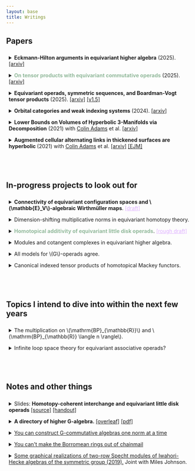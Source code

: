 ```yaml
---
layout: base
title: Writings
---
```


<script type="text/javascript" src="https://cdn.mathjax.org/mathjax/latest/MathJax.js?config=TeX-AMS-MML_HTMLorMML"> </script> 

<style>
details {
  border-radius: 4px;
  padding: 0.5em 0.5em 0;
}

summary {
  margin: -0.5em -0.5em 0;
  padding: 0.5em;
  font-size = 15pt;b
}

details[open] {
  padding: 0.5em;
}

details[open] summary {
  margin-bottom: 0.5em;
}
</style>

## Papers
<details> 
<summary>
	<b> Eckmann-Hilton arguments in equivariant higher algebra</b> (2025). <a href="https://arxiv.org/abs/2508.05556">[arxiv]</a>
	</summary>
    If you're familiar with <a href="https://arxiv.org/pdf/1808.06006.pdf">Schlank-Yanovski</a>, this works similarly;
    whereas connectivity of a space is a function on the orbit category, connectivity of a unital \(G\)-operad is most naturally viewed as a function on the poset of unital weak indexing systems (meaning minimum connectivity of \(I\)-admissible \(H\)-sets), and it turns out that connectivity function yields the obvious analog of Schlank-Yanovski's lower bound on Boardman-Vogt tensor products.
    
   We acquire probably the most _algebraic_ intrinsic characterization you can get for (almost unital weak) \(\mathcal{N}_\infty\)-operads:
   they are the targets of \(G\)-\(\infty\)-categorical Eckmann-Hilton arguments, or equivalently, they are the smashing localizations on (almost unital) \(G\)-operads.
</details>


<details> 
<summary>
	<b style="color:#92b99b;">On tensor products with equivariant commutative operads</b> (2025).
	<a href="https://arxiv.org/abs/2504.02143">[arxiv]</a>
    <!--<a href="/files/Ninfty_nightly.pdf">[v1.5]</a>-->
</summary>
	We study cartesian and cocartesian structures in equivariant higher algebra, leading to computations of tensor products of \(G\)-operads with weak \(\mathcal{N}_\infty\)-operads.
	In particular, we find that
	<ul>
	<li>
		The category of (co)cartesian structures on a \(G\)-category with finite indexed (co)products is contractible.
	</li>
	<li>
		Cartesian \(\mathcal{O}\)-algebras can be presented as "\(\mathcal{O}\)-monoids;"
		in particular, \(\mathcal{O}\)-algebras in the catesian structure on coefficient systems are Segal objects over either of the associated algebraic patterns.
	</li>
	<li>
		If \(\mathcal{C}^{\otimes}\) is cocartesian over all arities at which a reduced \(G\)-operad \(\mathcal{O}^{\otimes}\) has nonempty structure spaces and the underlying \(G\)-category of colors of \(\mathcal{O}\) is contractible, then objects of \(\mathcal{C}\) admit <i>contractible</i> moduli of \(\mathcal{O}\)-algbera structures;
		moreover, the converse is true, if you generalize to <i> unital</i> \(I\)-operads.
	</li>
	<li>
		If \(I\) is almost essentially unital and \(\mathcal{O}^{\otimes}\) is almosst essentially reduced, then there is an equivalence \(\mathcal{O} \otimes \mathcal{N}_{I\infty} \simeq \mathcal{N}_{I\infty}\) if and only if \(A\mathcal{O} \leq I\).
		Moreover, the assumptions were necessary:
		if \(I\) is not almost essentially unital, then \(\mathcal{N}_{I\infty}^{\otimes 2}\) is not connected, let alone equivalent to \(\mathcal{N}_{I \infty}^{\otimes}\).
		Hence almost-unital weak \(\mathcal{N}_\infty\)-operads are idempotent algebras, i.e. they classify smashing localizations.
	</li>
	<li>
		There is an equivalence \(\mathcal{O} \otimes \mathcal{N}_{I\infty} \simeq \mathcal{O}\) if and only if the underlying \(I\)-operad of \(\mathcal{O}\) is cocartesian--equivalently, if and only if \(\mathcal{O}\)-algebra \(G\)-spaces have \(I\)-indexed Wirthmüller isomorphisms. 
	</li>
	<li>
		The above point allows you to compute \(\mathcal{N}_{I\infty} \otimes \mathcal{N}_{J \infty} \simeq \mathcal{N}_{I \vee J \infty}\) in the almost-unital setting, affirming the remaining conjecture of <a href="https://arxiv.org/pdf/1309.1750">Blumberg-Hill</a>. 
	</li>
	<li>
		\(\otimes\)-idempotence of \(\mathrm{Comm}^{\otimes}_G\) allows for the <i>sliced</i> equifibered perspective to be symmetric monoidal, leading to an easy construction of a canonical lift of the Boardman-Vogt tensor product to a presentably symmetric monoidal \(G\)-\(\infty\)-category of \(G\)-operads.
	</li>
	<li>
		Lurie's Disintegration and assembly procedure works for \(G\)-space colored \(G\)-operads, on the level of giving natural \(G\)-colimit presentations via one-color \(G\)-operads;
		\(G\)-functorial distributivity of \(\otimes\) allows us to compute tensor products of \(G\)-space colored \(G\)-operads in terms of one-colored \(G\)-operads.
		Put a pin in this--we'll use it for equivariant Dunn additivity with tangential structure.
	</li>
	<li>
		\(A \mapsto \mathrm{RMod}_A\) takes \(\mathcal{O} \otimes \mathbb{E}_1\)-algebras to \(\mathcal{O}\)-monoidal \(\infty\)-categories;
		in particular, right modules over an \(I\)-commutative algebra are given a  natural \(I\)-symmetric monoidal structure when \(I\) is an indexing category.
	</li>
	<li>
		Factorization homology is \(G\)-symmetric monoidal;
		in particular, the above computation lifts \(\mathrm{THR}\) to a natural endofunctor of \(\mathbb{E}_{\infty\sigma}\)-rings.
		As a bit of service, we show how to lift this to a lax \(C_2\)-symmetric monoidal cyclotomic structure, constructing a lax \(C_2\)-symmetric monoidal functor whose induced endofunctor of \(C_2\)-commutative rings is Quigley-Shah's Real topological cyclic homology.
	</li>
	</ul>
</details>

<details> 
<summary>
	<b>Equivariant operads, symmetric sequences, and Boardman-Vogt tensor products</b> (2025).
	<a href="https://arxiv.org/abs/2501.02129">[arxiv]</a>
	<a href="/files/1n_nightly.pdf">[v1.5]</a>	
</summary>
	The purpose of this paper is to set the stage to study the homotopy theory of \(G\)-operads and their Boardman-Vogt tensor products.
	The important constructions are the <i> underlying \(G\)-symmetric sequence</i> and the <i>Boardman-Vogt tensor product of \(G\)-operads</i>.
	The important facts are the following:
	<ul>
		<li>
			The underlying \(G\)-symmetric sequence is monadic.
		</li>
		<li>
			There is a well-behaved localizing subcategory of \(G\)-\(d\)-operads (whose structure spaces are \((d-1)\)-truncated), compatible with all of the constructions.
		</li>
		<li>
			The \(\mathcal{O}\)-\(G\)-coefficient systems functor \(\mathcal{O} \mapsto \mathrm{Alg}_{\mathcal{O}}(\mathrm{Coeff}^G\mathcal{C})\) detects equivalences on the base change of the underlying \(G\)-symmetric sequence to \(\mathcal{C}\);
			in particular, evaluation on \(n\)-truncated \(G\)-spaces detects \(n\)-equivalences of \(G\)-operads and evaluation on \(G\)-spaces is conservative. 
		</li>
		<li>
			The equivariant operadic nerve intertwines everything in sight, so it has a conservative right-derived functor; moreover, it's only the coherences that make things annoying, so it's easy to verify that it's an equivalence on one-color \(G\)-1-operads.
		</li>
		<li>
			The Boardman-Vogt tensor product works as you expect it to and intertwines with the Day convolution structure on \(G\)-symmetric monoidal \(\infty\)-categories via the envelope.
		</li>
	</ul>
	This is not yet submitted; <a href="/files/1n_nightly.pdf">click here for v1.5.</a>
</details>

<details>
<summary>
<!--	<b style="color:#92b99b;">On tensor products of equivariant commutative operads</b> (2024). -->
    <b >Orbital categories and weak indexing systems</b> (2024).
    <a href="https://arxiv.org/abs/2409.01377">[arxiv]</a>
</summary>
    This paper is an exposé on weak indexing systems, the combinatorics behind weak \(\mathcal{N}_\infty\) operads.
    The main point here is to show that, even though it's somewhat more complicated, you can run some version almost all of the homotopical combinatorics you know and love in the more general setting of subterminal \(G\)-operads, perhaps under mild unitality assumptions.

<p>    Submitted.</p>
</details>

<details> 
<summary> <b>Lower Bounds on Volumes of Hyperbolic 3-Manifolds via Decomposition</b> (2021) with <a href="https://sites.williams.edu/cadams/">Colin Adams</a> et al. 
<a href="https://arxiv.org/abs/2111.06319">[arxiv]</a>
</summary>
<p>
Lower bounds on the volumes of hyperbolic link complements are given via a new construction:
  a <i> bracelet link</i> is a link in \(S^3\) decomposed as a cycle of interconnected tangles, and it is proved that a bracelet link of \(2n\) tangles, such that each individual tangle may be <i>replicated</i> into a hyperbolic bracelet link of \(2n\) copies of the tangle, is hyperbolic, with volume at least the average of the replicated links.
</p>
<p>
  This replication is generalized to arbitrary 3-manifolds via a construction called <i>starbursts</i>, which separate the manifold into <i>pieces</i>, which have a well defined \(2n\)-<i>replicant</i>;
  if the resulting pieces from removing a regular neighborhood of a starburst have hyperbolic replicants, then the 3-manifold is hyperbolic, with volume at least the average of the volumes of the replicants. 
</p>
<p>
  Applications are presented to hyperbolicity of links in thickened surfaces and in the solid torus.
</p>
</details>

<details> <summary> 
	<b>Augmented cellular alternating links in thickened surfaces are hyperbolic </b>(2021) with <a href="https://sites.williams.edu/cadams/">Colin Adams</a> et al.
	<a href="https://arxiv.org/abs/2107.05406">[arxiv]</a>
   	<a href="https://link.springer.com/article/10.1007/s40879-023-00692-3">[EJM]</a>
    </summary>
    Work of <a href="https://arxiv.org/abs/1506.03026v1">Colin Adams</a> concerning hyperbolicity of generalized augmented alternating links in the 3-sphere is extended to hyperbolicity of such links in \(I\)-bundles over a surface other than the Klein bottle or \(\mathbf{RP}^2.\)
  This is used to prove hyperbolicity class of links in thickened orientable surfaces called <i> rubber band links </i>, which are generated by graphs.
  Both lower and upper bounds are provided for the volumes of rubber band links, both depending linearly on the number of edges in the graph.
</details>

<br/><br/>  

## In-progress projects to look out for



<details> 
<summary>
<!--	<b style="color:#92b99b;">On tensor products of equivariant commutative operads</b> (2024). -->
	<b>Connectivity of equivariant configuration spaces and \(\mathbb{E}_V\)-algebraic Wirthmüller maps</b>.
	<a style="color:#DEB0FF;" href="/files/Conf_draft.pdf">[draft]</a>
</summary>
    The results in this draft keep getting stronger, and the dependencies heavier;
    as of right now, the _point_ is that you can lift the Fadell-Neuwirth fibration to equivariant configurations, reducing connectivity statements for configurations in \(G\)-manifolds to connectivity and dimension statements in their strata with fixed isotropy. 
    In the case of orthogonal representations, this itself is completely determined by the dimensions of various fixed point spaces;
    surprisingly, this means that the collection of arities \(S\) for which \(\mathbb{E}_V(S)\) is \(n\)-connected is closed under self-indexed coproducts and restruction, i.e. it's a _unital weak indexing system_.
    As a consequence, an easy dimension-counting condition completely classifies the connectivity of the fibers of semiadditive norm maps in the \(G\)-category of \(\mathbb{E}_V\)-\(G\)-spaces, quantifying how close these things are to \(G\)-semiadditivity (and hence how close \(\mathbb{E}_V\)-algebras are to weak \(\mathcal{N}_\infty\)-algebras).
</details>

<details> 
<summary>
	Dimension-shifting multiplicative norms in equivariant homotopy theory.
</summary>
    <p>
        In ongoing work with <a href="https://brankoj.gitlab.io/">Branko Juran</a>, we hope to use equivariant higher algebra to fulfill the conjectures of <a href="https://arxiv.org/abs/2212.11404">Blumberg-Hill-Mandell</a> in the \(\infty\)-categorical setting, replacing strictly commutative algebras with normed algebras (having finite-index norms).
    </p>
</details>

<details> 
<summary>
<b style="color:#92b99b;">Homotopical additivity of equivariant little disk operads</b>.
	<a style="color:#DEB0FF;" href="/files/dunn.pdf">[rough draft]</a>
</summary>
</summary>
   	A not-quite-complete draft which nevertheless does what it says on the tin: we prove \(\mathbb{E}_V \otimes \mathbb{E}_W \simeq \mathbb{E}_{V \oplus W}\).
</details>

<details> 
<summary>
    Modules and cotangent complexes in equivariant higher algebra.
</summary>
    I hope to relitigate Higher Algebra chapter 7 in the setting of \(G\)-operads;
    the aim is to lift the characterization of cotangent complexes from <a href="https://arxiv.org/pdf/1007.5315.pdf">Basterra-Mandell</a> in the setting \(G = C_2\) using the (dihedral) Bar construction of e.g. <a href="https://arxiv.org/pdf/2111.06970.pdf">Knoll-Gerhardt-Hill</a>, in preparation for computations in Real deformation theory. 
    This is ongoing joint work with <a href="https://research-portal.uu.nl/en/persons/ryan-quinn">Ryan Quinn</a>.
</details>

<details> 
<summary>
	All models for \(G\)-operads agree.
</summary>
    <p>
        In ongoing work with <a href="https://www.ru.nl/en/people/marc-g">Gregoire  Marc</a>, we hope to show that the Nardin-Shah and Bonventre-Pereira models for \(G\)-operads agree, ultimately verifying that one can use "monoids in \(G\)-symmetric sequences" in equivariant higher algebra arguments exactly when it's convenient.
    </p>
</details>

<details>
<summary>
	Canonical indexed tensor products of homotopical Mackey functors.
</summary>
	This is ongoing work with <a href="https://sites.google.com/view/bastiaan-cnossen">Bastiaan Cnossen</a>, <a href="https://t-lenz.github.io/">Tobias Lenz</a>, and <a href="https://www.math.uni-bonn.de/people/linskens/webpage.htmpl">Sil Linskens</a>. 
</details>








<br/><br/>  

## Topics I intend to dive into within the next few years





<details> 
<summary>
    The multiplication on \(\mathrm{BP}_{\mathbb{R}}\) and \(\mathrm{BP}_{\mathbb{R}} \langle n \rangle\).
</summary>
    <p>
        I hope to construct canonical lifts of \(\mathbb{E}_{2n}-\mathrm{MU}\)-algebra structures on \(\mathrm{BP}\) to \(\mathbb{E}_{n \rho}-\mathrm{MU}_{\mathbb{R}}\)-algebra structures on \(\mathrm{BP}_{\mathbb{R}}\) using the cellularity results announced in <a href="https://arxiv.org/pdf/1806.11033.pdf">Hill-Hopkins</a> as well as the above conjectures concerning change of group functors applied to equivaraint operadic cotangent complexes.
    </p>

    <p>
    After doing so, I hope to add \(\mathbb{R}\) and \(C_2\), as well as replace \(3\) with \(2 \rho - 1\), in section 2 of <a href="https://arxiv.org/pdf/2012.00864.pdf">Hahn-Wilson</a> and claim the new result as my own.
    </p>
</details>

<details> 
<summary>
    Infinite loop space theory for equivariant associative operads?
</summary>
    <p>
    Lately, I've started to believe that some \(\mathcal{N}_\infty\)-operads are "exotic" in the sense that they do not arise as a filtered colimit of operads satisfying recognition principles in equivariant algebraic topology. 
    I hope to either exhibit some such examples, or (more likely) verify that no such examples exist.
    </p>
</details>





<br/><br/>  

## Notes and other things
<details>
<summary> 
Slides: 
<b> Homotopy-coherent interchange and equivariant little disk operads</b>
<a href="/files/dunn_archive.zip">[source]</a>
<a href="/files/dunn_handout.pdf">[handout]</a>
</summary>
	Slides for a talk in Belfast.
</details>

<details>
<summary> 
<b> A directory of higher G-algebra.</b>
<a href="https://www.overleaf.com/read/pryjbtypsgph#4c3fcc">
[overleaf]</a> <a href="/files/higher_galgebra.pdf">[pdf]</a>
</summary>
a living document intended to serve as a companion to <a href="https://people.math.harvard.edu/~lurie/papers/HA.pdf">Higher algebra</a>, giving citations to equivariant lifts of its greatest hits.
</details>

<details>
<summary> 
<a href="/files/ninftynotes.pdf">
    You can construct G-commutative algebras one norm at a time
</a>
</summary>
    a draft of some <a href="https://zygotop.github.io/">Zygotop</a> lecture notes, complete with many errors, about the additivity of \(N_\infty\)-operads.
</details>

<details>
<summary> 
<a href="/files/borromean.pdf">You can't make the Borromean rings out of chainmail</a>
</summary>
 lecture notes for a talk at Harvard's "trivial notions" seminar.
</details>


<details> <summary> <a href="https://math.mit.edu/research/undergraduate/spur/documents/2019Johnson-Stewart.pdf">Some graphical realizations of two-row Specht modules of Iwahori-Hecke algebras of the symmetric group (2019).</a> Joint with Miles Johnson.
    </summary>
  Studies a generalization of Khovanov's "crossingless matchings" representation of an Iwahori-Hecke Algebra of the symmetric group to include a particular number of endpoints on the "bottom" and "top";
  in the generic case, such a representation is proven to be isomorphic to a two-row Specht module whose young partition corresponds with the number of endpoints.
  Some heuristics are given towards existence of such an isomorphism in all cases.
  In the characteristic-5 case, some irreducible subrepresentation of Jordan-Shor's Fibonacci representation are given, and these are proven to be isomorphic to the irreducible quotients of two-row Specht modules whose rows differ by length at most 3.
</details>
